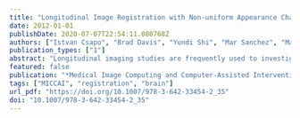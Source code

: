 ```yaml
---
title: "Longitudinal Image Registration with Non-uniform Appearance Change"
date: 2012-01-01
publishDate: 2020-07-07T22:54:11.080768Z
authors: ["Istvan Csapo", "Brad Davis", "Yundi Shi", "Mar Sanchez", "Martin Styner", "Marc Niethammer"]
publication_types: ["1"]
abstract: "Longitudinal imaging studies are frequently used to investigate temporal changes in brain morphology. Image intensity may also change over time, for example when studying brain maturation. However, such intensity changes are not accounted for in image similarity measures for standard image registration methods. Hence, (i) local similarity measures, (ii) methods estimating intensity transformations between images, and (iii) metamorphosis approaches have been developed to either achieve robustness with respect to intensity changes or to simultaneously capture spatial and intensity changes. For these methods, longitudinal intensity changes are not explicitly modeled and images are treated as independent static samples. Here, we propose a model-based image similarity measure for longitudinal image registration in the presence of spatially non-uniform intensity change."
featured: false
publication: "*Medical Image Computing and Computer-Assisted Intervention - MICCAI 2012 - 15th International Conference, Nice, France, October 1-5, 2012, Proceedings, Part III*"
tags: ["MICCAI", "registration", "brain"]
url_pdf: "https://doi.org/10.1007/978-3-642-33454-2_35"
doi: "10.1007/978-3-642-33454-2_35"
---
```


